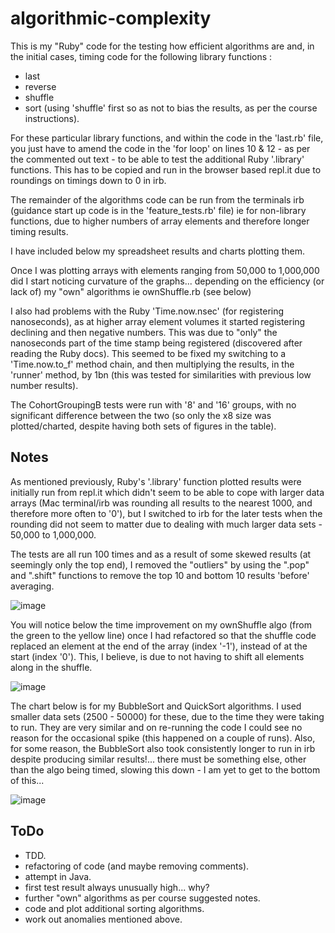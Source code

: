 # algorithmic-complexity


This is my "Ruby" code for the testing how efficient algorithms are and, in the initial cases, timing code for the following library functions :

- last
- reverse
- shuffle
- sort (using 'shuffle' first so as not to bias the results, as per the course instructions).

For these particular library functions, and within the code in the 'last.rb' file, you just have to amend the code in the 'for loop' on lines 10 & 12 - as per the commented out text - to be able to test the additional Ruby '.library' functions. This has to be copied and run in the browser based repl.it due to roundings on timings down to 0 in irb.

The remainder of the algorithms code can be run from the terminals irb (guidance start up code is in the 'feature_tests.rb' file) ie for non-library functions, due to higher numbers of array elements and therefore longer timing results.

I have included below my spreadsheet results and charts plotting them.

Once I was plotting arrays with elements ranging from 50,000 to 1,000,000 did I start noticing curvature of the graphs... depending on the efficiency (or lack of) my "own" algorithms ie ownShuffle.rb (see below)

I also had problems with the Ruby 'Time.now.nsec' (for registering nanoseconds), as at higher array element volumes it started registering declining and then negative numbers. This was due to "only" the nanoseconds part of the time stamp being registered (discovered after reading the Ruby docs). This seemed to be fixed my switching to a 'Time.now.to_f' method chain, and then multiplying the results, in the 'runner' method, by 1bn (this was tested for similarities with previous low number results).

The CohortGroupingB tests were run with '8' and '16' groups, with no significant difference between the two (so only the x8 size was plotted/charted, despite having both sets of figures in the table).


Notes
-----
As mentioned previously, Ruby's '.library' function plotted results were initially run from repl.it which didn't seem to be able to cope with larger data arrays (Mac terminal/irb was rounding all results to the nearest 1000, and therefore more often to '0'), but I switched to irb for the later tests when the rounding did not seem to matter due to dealing with much larger data sets - 50,000 to 1,000,000.

The tests are all run 100 times and as a result of some skewed results (at seemingly only the top end), I removed the "outliers" by using the ".pop" and ".shift" functions to remove the top 10 and bottom 10 results 'before' averaging.


![image](https://user-images.githubusercontent.com/18572799/48225221-1ada9e00-e394-11e8-90fc-306921cdd552.png)


You will notice below the time improvement on my ownShuffle algo (from the green to the yellow line) once I had refactored so that the shuffle code replaced an element at the end of the array (index '-1'), instead of at the start (index '0'). This, I believe, is due to not having to shift all elements along in the shuffle.

![image](https://user-images.githubusercontent.com/18572799/48225423-b23ff100-e394-11e8-896d-2336799bd1a5.png)


The chart below is for my BubbleSort and QuickSort algorithms. I used smaller data sets (2500 - 50000) for these, due to the time they were taking to run. They are very similar and on re-running the code I could see no reason for the occasional spike (this happened on a couple of runs). Also, for some reason, the BubbleSort also took consistently longer to run in irb despite producing similar results!... there must be something else, other than the algo being timed, slowing this down - I am yet to get to the bottom of this...

![image](https://user-images.githubusercontent.com/18572799/48225571-1498f180-e395-11e8-9153-b7b9241a562a.png)



ToDo
----
- TDD.
- refactoring of code (and maybe removing comments).
- attempt in Java.
- first test result always unusually high... why?
- further "own" algorithms as per course suggested notes.
- code and plot additional sorting algorithms.
- work out anomalies mentioned above.
